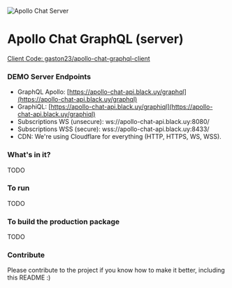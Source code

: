 ![Apollo Chat Server](https://cloud.githubusercontent.com/assets/637225/25879422/06326596-3508-11e7-946a-02719aba0ee7.png)

# Apollo Chat GraphQL (server)

[Client Code: gaston23/apollo-chat-graphql-client](http://github.com/gaston23/apollo-chat-graphql-client)

### DEMO Server Endpoints

- GraphQL Apollo: [https://apollo-chat-api.black.uy/graphql](https://apollo-chat-api.black.uy/graphql)
- GraphiQL: [https://apollo-chat-api.black.uy/graphiql](https://apollo-chat-api.black.uy/graphiql)
- Subscriptions WS (unsecure): ws://apollo-chat-api.black.uy:8080/
- Subscriptions WSS (secure): wss://apollo-chat-api.black.uy:8433/
- CDN: We're using Cloudflare for everything (HTTP, HTTPS, WS, WSS).

### What's in it?
TODO

### To run
TODO

### To build the production package
TODO

### Contribute
Please contribute to the project if you know how to make it better, including this README :)
